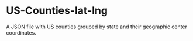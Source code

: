 # US-Counties-lat-lng
A JSON file with US counties grouped by state and their geographic center coordinates.
